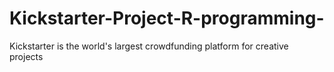 # Kickstarter-Project-R-programming-
Kickstarter is the world's largest crowdfunding platform for creative projects
